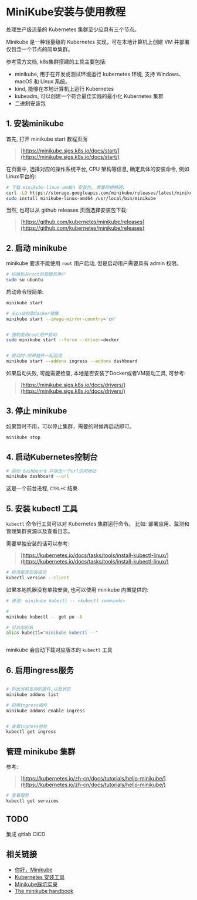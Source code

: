 # MiniKube安装与使用教程

处理生产级流量的 Kubernetes 集群至少应具有三个节点。

Minikube 是一种轻量级的 Kubernetes 实现，可在本地计算机上创建 VM 并部署仅包含一个节点的简单集群。 

参考官方文档, k8s集群搭建的工具主要包括:

- minikube, 用于在开发或测试环境运行 kubernetes 环境, 支持 Windows、macOS 和 Linux 系统。
- kind, 能够在本地计算机上运行 Kubernetes
- kubeadm, 可以创建一个符合最佳实践的最小化 Kubernetes 集群
- 二进制安装包



## 1. 安装minikube

首先, 打开 minikube start 教程页面

> [https://minikube.sigs.k8s.io/docs/start/](https://minikube.sigs.k8s.io/docs/start/)

在页面中, 选择对应的操作系统平台, CPU 架构等信息, 确定具体的安装命令, 例如Linux平台的:

```sh
# 下载 minikube-linux-amd64 安装包, 需要网络畅通;
curl -LO https://storage.googleapis.com/minikube/releases/latest/minikube-linux-amd64
sudo install minikube-linux-amd64 /usr/local/bin/minikube

```

当然, 也可以从 github releases 页面选择安装包下载:

> [https://github.com/kubernetes/minikube/releases](https://github.com/kubernetes/minikube/releases)


## 2. 启动 minikube

minikube 要求不能使用 `root` 用户启动, 但是启动用户需要具有 admin 权限。

```sh
# 切换到非root的管理员用户
sudo su ubuntu

```

启动命令很简单:

```sh
minikube start

# 从cn站拉取docker镜像
minikube start --image-mirror-country='cn'


# 强制使用root用户启动
sudo minikube start --force --driver=docker


# 启动时-附带插件一起启用
minikube start --addons ingress --addons dashboard

```

如果启动失败, 可能需要检查, 本地是否安装了Docker或者VM驱动工具, 可参考:

> [https://minikube.sigs.k8s.io/docs/drivers/](https://minikube.sigs.k8s.io/docs/drivers/)


## 3. 停止 minikube

如果暂时不用，可以停止集群，需要的时候再启动即可。

```sh
minikube stop
```


## 4. 启动Kubernetes控制台

```sh
# 启动 dashboard 并输出一个url访问地址
minikube dashboard --url
```

这是一个前台进程, `CTRL+C` 结束.


## 5. 安装 kubectl 工具

`kubectl` 命令行工具可以对 Kubernetes 集群运行命令。 比如: 部署应用、监测和管理集群资源以及查看日志。

需要单独安装的话可以参考:

> [https://kubernetes.io/docs/tasks/tools/install-kubectl-linux/](https://kubernetes.io/docs/tasks/tools/install-kubectl-linux/)


```sh
# 检测是否安装成功
kubectl version --client

```


如果本地机器没有单独安装, 也可以使用 minikube 内置提供的:

```sh
# 语法: minikube kubectl -- <kubectl commands>

# 
minikube kubectl -- get po -A

# 可以加别名
alias kubectl="minikube kubectl --"



```

minikube 会自动下载对应版本的 `kubectl` 工具


## 6. 启用ingress服务

```sh

# 列出当前支持的插件,以及状态
minikube addons list

# 启用ingress插件
minikube addons enable ingress 


# 查看ingress地址
kubectl get ingress

```



## 管理 minikube 集群

参考:

> [https://kubernetes.io/zh-cn/docs/tutorials/hello-minikube/](https://kubernetes.io/zh-cn/docs/tutorials/hello-minikube/)

```sh
# 查看服务
kubectl get services
```





## TODO

集成 gitlab CICD





## 相关链接

- [你好，Minikube](https://kubernetes.io/zh-cn/docs/tutorials/hello-minikube/)
- [Kubernetes 安装工具](https://kubernetes.io/zh-cn/docs/tasks/tools/)
- [Minikube踩坑实录](https://blog.csdn.net/a765717/article/details/120193786)
- [The minikube handbook](https://minikube.sigs.k8s.io/docs/handbook/)


